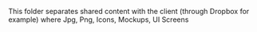 This folder separates shared content with the client (through Dropbox for example) where Jpg, Png, Icons, Mockups, UI Screens